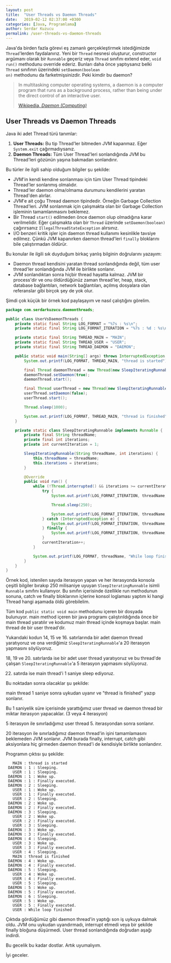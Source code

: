 ```yaml
---
layout: post
title:  "User Threads vs Daemon Threads"
date:   2019-02-12 02:37:00 +0300
categories: [Java, Programlama]
author: Serdar Kuzucu
permalink: /user-threads-vs-daemon-threads
---
```


Java'da birden fazla görevi eş zamanlı gerçekleştirmek istediğimizde 
`Thread`'lerden faydalanırız. 
Yeni bir `Thread` nesnesi oluşturur, 
constructor argümanı olarak bir <code>Runnable</code> geçeriz veya 
<code>Thread</code> sınıfını extend eder, 
<code>void run()</code> methodunu override ederiz. 
Bunları daha önce yaptıysanız belki <code>Thread</code> sınıfının üzerindeki 
<code>setDaemon(boolean on)</code> methodunu da farketmişsinizdir. 
Peki kimdir bu daemon?

<!--more-->

<blockquote class="blockquote">
<p class="mb-0">In multitasking computer operating systems, a daemon is a computer program that runs as a background process, rather than being under the direct control of an interactive user.</p>
<footer class="blockquote-footer"><a href="https://en.wikipedia.org/wiki/Daemon_(computing)" target="_blank" rel="nofollow">Wikipedia, <cite title="Daemon">Daemon (Computing)</cite></a></footer>
</blockquote>


## User Threads vs Daemon Threads

Java iki adet Thread türü tanımlar:

1. **User Threads:** Bu tip Thread'ler bitmeden JVM kapanmaz. Eğer `System.exit` çağırmadıysanız.
2. **Daemon Threads:** Tüm User Thread'leri sonlandığında JVM bu Thread'leri gözünün yaşına bakmadan sonlandırır.

Bu türler ile ilgili sahip olduğum bilgiler şu şekilde:

* JVM'in kendi kendine sonlanması için tüm User Thread tipindeki Thread'ler sonlanmış olmalıdır.
* Thread'ler daemon olma/olmama durumunu kendilerini yaratan Thread'den alırlar.
* JVM'e ait çoğu Thread daemon tipindedir. 
Örneğin Garbage Collection Thread'leri. 
JVM sonlanmak için çalışmakta olan bir Garbage Collection işleminin tamamlanmasını beklemez.
* Bir Thread `start()` edilmeden önce daemon olup olmadığına karar verilmelidir. 
Eğer çalışmakta olan bir `Thread` üzerinde `setDaemon(boolean)` 
çağırırsanız `IllegalThreadStateException` alırsınız.
* I/O benzeri kritik işler için daemon thread kullanımı kesinlikle tavsiye edilmez. 
Çünkü JVM kapanırken daemon thread'leri `finally` bloklarını bile çalıştırmadan öldürür.


Bu konular ile ilgili sık duyduğum birkaç yanlış bilginin doğrularını yazayım:

* Daemon thread kendisini yaratan thread sonlandığında değil, 
tüm user thread'ler sonlandığında JVM ile birlikte sonlanır.
* JVM sonlandıktan sonra hiçbir thread hayatta kalmaz. 
JVM bir process'dir ve onu öldürdüğünüz zaman thread'ler, heap, 
stack, database bağlantıları, network bağlantıları, açılmış dosyalara 
olan referanslar gibi birçok şey de yok olur.

Şimdi çok küçük bir örnek kod paylaşayım ve nasıl çalıştığını görelim.

```java
package com.serdarkuzucu.daemonthreads;

public class UserVsDaemonThreads {
    private static final String LOG_FORMAT = "%7s : %s\n";
    private static final String LOG_FORMAT_ITERATION = "%7s : %d : %s\n";

    private static final String THREAD_MAIN = "MAIN";
    private static final String THREAD_USER = "USER";
    private static final String THREAD_DAEMON = "DAEMON";

    public static void main(String[] args) throws InterruptedException {
        System.out.printf(LOG_FORMAT, THREAD_MAIN, "thread is started");

        final Thread daemonThread = new Thread(new SleepIteratingRunnable(THREAD_DAEMON, 20));
        daemonThread.setDaemon(true);
        daemonThread.start();

        final Thread userThread = new Thread(new SleepIteratingRunnable(THREAD_USER, 5));
        userThread.setDaemon(false);
        userThread.start();

        Thread.sleep(1000);

        System.out.printf(LOG_FORMAT, THREAD_MAIN, "thread is finished");
    }

    private static class SleepIteratingRunnable implements Runnable {
        private final String threadName;
        private final int iterations;
        private int currentIteration = 1;

        SleepIteratingRunnable(String threadName, int iterations) {
            this.threadName = threadName;
            this.iterations = iterations;
        }

        @Override
        public void run() {
            while (!Thread.interrupted() && iterations >= currentIteration) {
                try {
                    System.out.printf(LOG_FORMAT_ITERATION, threadName, currentIteration, "Sleeping.");

                    Thread.sleep(250);

                    System.out.printf(LOG_FORMAT_ITERATION, threadName, currentIteration, "Woke up.");
                } catch (InterruptedException e) {
                    System.out.printf(LOG_FORMAT_ITERATION, threadName, currentIteration, "InterruptedException caught.");
                } finally {
                    System.out.printf(LOG_FORMAT_ITERATION, threadName, currentIteration, "Finally executed.");
                }
                currentIteration++;
            }

            System.out.printf(LOG_FORMAT, threadName, "While loop finished");
        }
    }
}
```

Örnek kod, istenilen sayıda iterasyon yapan ve her iterasyonda konsola 
çeşitli bilgiler bırakıp 250 milisaniye uyuyan <code>SleepIteratingRunnable</code> 
isimli <code>Runnable</code> sınıfını kullanıyor. 
Bu sınıfın içerisinde özellikle run methodunun sonuna, catch ve finally bloklarının 
içlerine konsol loglaması yaptım ki hangi Thread hangi aşamada öldü görebilelim.

Tüm kod <code>public static void main</code> methodunu içeren bir dosyada bulunuyor. 
main method içeren bir java programı çalıştırıldığında önce bir main thread yaratılır 
ve kodumuz main thread içinde koşmaya başlar. main thread de bir user thread'dir.

Yukarıdaki kodun 14, 15 ve 16. satırlarında bir adet daemon thread yaratıyoruz 
ve ona verdiğimiz <code>SleepIteratingRunnable</code>'a 20 iterasyon yapmasını söylüyoruz. 

18, 19 ve 20. satırlarda ise bir adet user thread yaratıyoruz 
ve bu thread'de çalışan <code>SleepIteratingRunnable</code>'a 5 iterasyon yapmasını söylüyoruz.

22. satırda ise main thread'i 1 saniye sleep ediyoruz.

Bu noktadan sonra olacaklar şu şekilde:

main thread 1 saniye sonra uykudan uyanır ve "thread is finished" yazıp sonlanır.

Bu 1 saniyelik süre içerisinde yarattığımız user thread ve daemon thread bir miktar 
iterasyon yapacaklar. (3 veya 4 iterasyon)

5 iterasyon ile sınırladığımız user thread 5. iterasyondan sonra sonlanır.

20 iterasyon ile sınırladığımız daemon thread'in işini tamamlamasını beklemeden JVM sonlanır. 
JVM burada finally, interrupt, catch gibi aksiyonlara hiç girmeden daemon thread'i de 
kendisiyle birlikte sonlandırır.

Programın çıktısı şu şekilde: 

```text
   MAIN : thread is started
 DAEMON : 1 : Sleeping.
   USER : 1 : Sleeping.
 DAEMON : 1 : Woke up.
 DAEMON : 1 : Finally executed.
 DAEMON : 2 : Sleeping.
   USER : 1 : Woke up.
   USER : 1 : Finally executed.
   USER : 2 : Sleeping.
 DAEMON : 2 : Woke up.
 DAEMON : 2 : Finally executed.
 DAEMON : 3 : Sleeping.
   USER : 2 : Woke up.
   USER : 2 : Finally executed.
   USER : 3 : Sleeping.
 DAEMON : 3 : Woke up.
 DAEMON : 3 : Finally executed.
 DAEMON : 4 : Sleeping.
   USER : 3 : Woke up.
   USER : 3 : Finally executed.
   USER : 4 : Sleeping.
   MAIN : thread is finished
 DAEMON : 4 : Woke up.
 DAEMON : 4 : Finally executed.
 DAEMON : 5 : Sleeping.
   USER : 4 : Woke up.
   USER : 4 : Finally executed.
   USER : 5 : Sleeping.
 DAEMON : 5 : Woke up.
 DAEMON : 5 : Finally executed.
 DAEMON : 6 : Sleeping.
   USER : 5 : Woke up.
   USER : 5 : Finally executed.
   USER : While loop finished
```

Çıktıda gördüğümüz gibi daemon thread'in yaptığı son iş uykuya dalmak oldu. 
JVM onu uykudan uyandırmadı, interrupt etmedi veya bir şekilde finally bloğuna düşürmedi. 
User thread sonlandığında doğrudan aşağı indirdi.

Bu gecelik bu kadar dostlar. Artık uyumalıyım.

İyi geceler.
